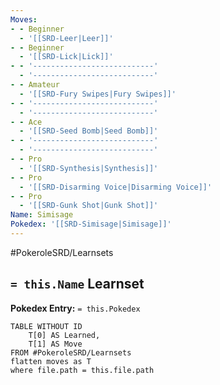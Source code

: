 ```yaml
---
Moves:
- - Beginner
  - '[[SRD-Leer|Leer]]'
- - Beginner
  - '[[SRD-Lick|Lick]]'
- - '---------------------------'
  - '---------------------------'
- - Amateur
  - '[[SRD-Fury Swipes|Fury Swipes]]'
- - '---------------------------'
  - '---------------------------'
- - Ace
  - '[[SRD-Seed Bomb|Seed Bomb]]'
- - '---------------------------'
  - '---------------------------'
- - Pro
  - '[[SRD-Synthesis|Synthesis]]'
- - Pro
  - '[[SRD-Disarming Voice|Disarming Voice]]'
- - Pro
  - '[[SRD-Gunk Shot|Gunk Shot]]'
Name: Simisage
Pokedex: '[[SRD-Simisage|Simisage]]'
---
```


#PokeroleSRD/Learnsets

## `= this.Name` Learnset

**Pokedex Entry:** `= this.Pokedex`

```dataview
TABLE WITHOUT ID
    T[0] AS Learned,
    T[1] AS Move
FROM #PokeroleSRD/Learnsets
flatten moves as T
where file.path = this.file.path
```
